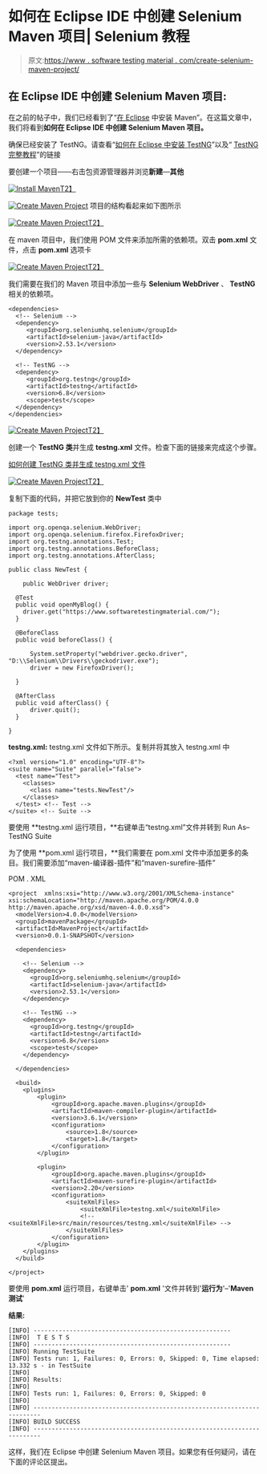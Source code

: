 # 如何在 Eclipse IDE 中创建 Selenium Maven 项目| Selenium 教程

> 原文:[https://www . software testing material . com/create-selenium-maven-project/](https://www.softwaretestingmaterial.com/create-selenium-maven-project/)

## 在 Eclipse IDE 中创建 Selenium Maven 项目:

在之前的帖子中，我们已经看到了“[在 Eclipse](https://www.softwaretestingmaterial.com/install-maven-eclipse-ide/) 中安装 Maven”。在这篇文章中，我们将看到**如何在 Eclipse IDE 中创建 Selenium Maven 项目。**

确保已经安装了 TestNG。请查看“[如何在 Eclipse 中安装 TestNG](https://www.softwaretestingmaterial.com/install-testng-plugin/)”以及“ [TestNG 完整教程](https://www.softwaretestingmaterial.com/testng-tutorial/)”的链接

要创建一个项目——右击包资源管理器并浏览**新建**—**其他**

[![Install Maven](../Images/7366e1b5c71c97b65b7958e2c13457e8.png)T2】](https://www.softwaretestingmaterial.com/wp-content/uploads/2017/07/Install-Maven-8.png)

[![Create Maven Project](../Images/d19770c027d2b4e65a08384abd818391.png)](https://www.softwaretestingmaterial.com/wp-content/uploads/2017/07/Create-Maven-Project-2.png) 项目的结构看起来如下图所示

[![Create Maven Project](../Images/e6e82eef7ef686852b4b777fe91292e8.png)T2】](https://www.softwaretestingmaterial.com/wp-content/uploads/2017/07/Create-Maven-Project-3.png)

在 maven 项目中，我们使用 POM 文件来添加所需的依赖项。双击 **pom.xml** 文件，点击 **pom.xml** 选项卡

[![Create Maven Project](../Images/944d7c412989414a8cdb5ac2d0a85852.png)T2】](https://www.softwaretestingmaterial.com/wp-content/uploads/2017/07/Create-Maven-Project-4.png)

我们需要在我们的 Maven 项目中添加一些与 **Selenium WebDriver** 、 **TestNG** 相关的依赖项。

```
<dependencies>
  <!-- Selenium -->
  <dependency>
     <groupId>org.seleniumhq.selenium</groupId>
     <artifactId>selenium-java</artifactId>
     <version>2.53.1</version>
  </dependency>

  <!-- TestNG -->
  <dependency>
     <groupId>org.testng</groupId>
     <artifactId>testng</artifactId>
     <version>6.8</version>
     <scope>test</scope>
  </dependency>	
</dependencies>
```

[![Create Maven Project](../Images/bf1dcbc1e02a0cd845fead6fd1b0accb.png)T2】](https://www.softwaretestingmaterial.com/wp-content/uploads/2017/07/Create-Maven-Project-5.png)

创建一个 **TestNG 类**并生成 **testng.xml** 文件。检查下面的链接来完成这个步骤。

[如何创建 TestNG 类并生成 testng.xml 文件](https://www.softwaretestingmaterial.com/create-testng-xml-file/)

[![Create Maven Project](../Images/3641c5378fb6e0c30acb8860d23e9b1d.png)T2】](https://www.softwaretestingmaterial.com/wp-content/uploads/2017/07/Create-Maven-Project-8.png)

复制下面的代码，并把它放到你的 **NewTest** 类中

```
package tests;

import org.openqa.selenium.WebDriver;
import org.openqa.selenium.firefox.FirefoxDriver;
import org.testng.annotations.Test;
import org.testng.annotations.BeforeClass;
import org.testng.annotations.AfterClass;

public class NewTest {

	public WebDriver driver;

  @Test
  public void openMyBlog() {
	driver.get("https://www.softwaretestingmaterial.com/");
  }

  @BeforeClass
  public void beforeClass() {

	  System.setProperty("webdriver.gecko.driver", "D:\\Selenium\\Drivers\\geckodriver.exe");
	  driver = new FirefoxDriver();

  }

  @AfterClass
  public void afterClass() {
	  driver.quit();
  }

}
```

**testng.xml:** testng.xml 文件如下所示。复制并将其放入 testng.xml 中

```
<?xml version="1.0" encoding="UTF-8"?>
<suite name="Suite" parallel="false">
  <test name="Test">
    <classes>
      <class name="tests.NewTest"/>
    </classes>
  </test> <!-- Test -->
</suite> <!-- Suite -->
```

要使用 **testng.xml 运行项目，**右键单击“testng.xml”文件并转到 Run As–TestNG Suite

为了使用 **pom.xml 运行项目，**我们需要在 pom.xml 文件中添加更多的条目。我们需要添加“maven-编译器-插件”和“maven-surefire-插件”

POM . XML

```
<project  xmlns:xsi="http://www.w3.org/2001/XMLSchema-instance" xsi:schemaLocation="http://maven.apache.org/POM/4.0.0 http://maven.apache.org/xsd/maven-4.0.0.xsd">
  <modelVersion>4.0.0</modelVersion>
  <groupId>mavenPackage</groupId>
  <artifactId>MavenProject</artifactId>
  <version>0.0.1-SNAPSHOT</version>

  <dependencies>

	<!-- Selenium -->
	<dependency>
	  <groupId>org.seleniumhq.selenium</groupId>
	  <artifactId>selenium-java</artifactId>
	  <version>2.53.1</version>
	</dependency>

	<!-- TestNG -->
	<dependency>
	  <groupId>org.testng</groupId>
	  <artifactId>testng</artifactId>
	  <version>6.8</version>
	  <scope>test</scope>
	</dependency>	

  </dependencies>

  <build>
  	<plugins>
  		<plugin>
  			<groupId>org.apache.maven.plugins</groupId>
           	<artifactId>maven-compiler-plugin</artifactId>
           	<version>3.6.1</version>
           	<configuration>
           		<source>1.8</source>
           		<target>1.8</target>
           	</configuration>
  		</plugin>

  		<plugin>
  			<groupId>org.apache.maven.plugins</groupId>
           	<artifactId>maven-surefire-plugin</artifactId>
           	<version>2.20</version>
           	<configuration>
           	 	<suiteXmlFiles>
           			<suiteXmlFile>testng.xml</suiteXmlFile>
           			<!-- <suiteXmlFile>src/main/resources/testng.xml</suiteXmlFile> -->
           		</suiteXmlFiles>
           	</configuration>
  		</plugin>
  	</plugins>  
  </build>

</project>
```

要使用 **pom.xml** 运行项目，右键单击' **pom.xml** '文件并转到'**运行为**'–'**Maven 测试**'

**结果:**

```
[INFO] -------------------------------------------------------
[INFO]  T E S T S
[INFO] -------------------------------------------------------
[INFO] Running TestSuite
[INFO] Tests run: 1, Failures: 0, Errors: 0, Skipped: 0, Time elapsed: 13.332 s - in TestSuite
[INFO] 
[INFO] Results:
[INFO] 
[INFO] Tests run: 1, Failures: 0, Errors: 0, Skipped: 0
[INFO] 
[INFO] ------------------------------------------------------------------------
[INFO] BUILD SUCCESS
[INFO] ------------------------------------------------------------------------
```

这样，我们在 Eclipse 中创建 Selenium Maven 项目。如果您有任何疑问，请在下面的评论区提出。